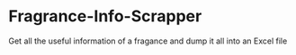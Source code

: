 # Fragrance-Info-Scrapper
Get all the useful information of a fragance and dump it all into an Excel file

